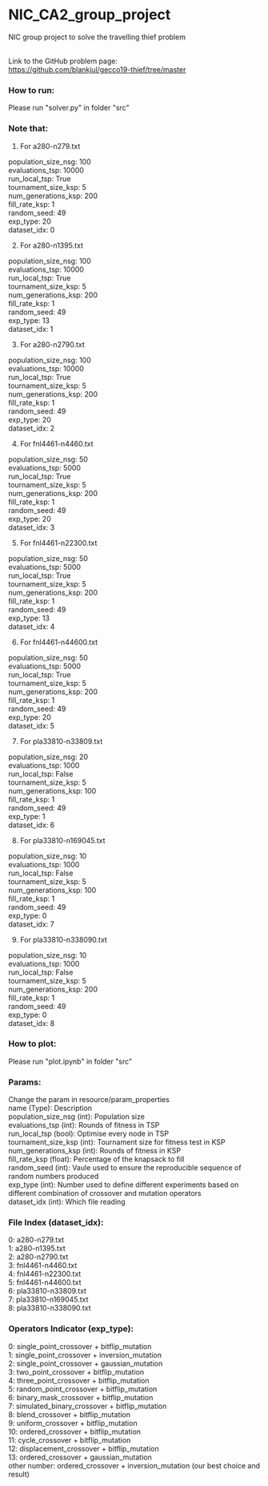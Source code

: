 # NIC_CA2_group_project
NIC group project to solve the travelling thief problem

<br/> Link to the GitHub problem page:
<br/> https://github.com/blankjul/gecco19-thief/tree/master

<h3>How to run: </h3>
Please run "solver.py" in folder "src"

<h3>Note that: </h3>

1. For a280-n279.txt <br/>

population_size_nsg: 100 <br/>
evaluations_tsp: 10000 <br/>
run_local_tsp: True <br/>
tournament_size_ksp: 5 <br/>
num_generations_ksp: 200 <br/>
fill_rate_ksp: 1 <br/>
random_seed: 49 <br/>
exp_type: 20 <br/>
dataset_idx: 0 <br/>

2. For a280-n1395.txt <br/>

population_size_nsg: 100 <br/>
evaluations_tsp: 10000 <br/>
run_local_tsp: True <br/>
tournament_size_ksp: 5 <br/>
num_generations_ksp: 200 <br/>
fill_rate_ksp: 1 <br/>
random_seed: 49 <br/>
exp_type: 13 <br/>
dataset_idx: 1 <br/>

3. For a280-n2790.txt <br/>

population_size_nsg: 100 <br/>
evaluations_tsp: 10000 <br/>
run_local_tsp: True <br/>
tournament_size_ksp: 5 <br/>
num_generations_ksp: 200 <br/>
fill_rate_ksp: 1 <br/>
random_seed: 49 <br/>
exp_type: 20 <br/>
dataset_idx: 2 <br/>

4. For fnl4461-n4460.txt <br/>

population_size_nsg: 50 <br/>
evaluations_tsp: 5000 <br/>
run_local_tsp: True <br/>
tournament_size_ksp: 5 <br/>
num_generations_ksp: 200 <br/>
fill_rate_ksp: 1 <br/>
random_seed: 49 <br/>
exp_type: 20 <br/>
dataset_idx: 3 <br/>

5. For fnl4461-n22300.txt <br/>

population_size_nsg: 50 <br/>
evaluations_tsp: 5000 <br/>
run_local_tsp: True <br/>
tournament_size_ksp: 5 <br/>
num_generations_ksp: 200 <br/>
fill_rate_ksp: 1 <br/>
random_seed: 49 <br/>
exp_type: 13 <br/>
dataset_idx: 4 <br/>

6. For fnl4461-n44600.txt <br/>

population_size_nsg: 50 <br/>
evaluations_tsp: 5000 <br/>
run_local_tsp: True <br/>
tournament_size_ksp: 5 <br/>
num_generations_ksp: 200 <br/>
fill_rate_ksp: 1 <br/>
random_seed: 49 <br/>
exp_type: 20 <br/>
dataset_idx: 5 <br/>

7. For pla33810-n33809.txt <br/>

population_size_nsg: 20 </br>
evaluations_tsp: 1000 </br>
run_local_tsp: False </br>
tournament_size_ksp: 5 </br>
num_generations_ksp: 100 </br>
fill_rate_ksp: 1 </br>
random_seed: 49 </br>
exp_type: 1 </br>
dataset_idx: 6 </br>

8. For pla33810-n169045.txt <br/>

population_size_nsg: 10 </br>
evaluations_tsp: 1000 </br>
run_local_tsp: False </br>
tournament_size_ksp: 5 </br>
num_generations_ksp: 100 </br>
fill_rate_ksp: 1 </br>
random_seed: 49 </br>
exp_type: 0 </br>
dataset_idx: 7 </br>

9. For pla33810-n338090.txt <br/>

population_size_nsg: 10 <br/>
evaluations_tsp: 1000 <br/>
run_local_tsp: False <br/>
tournament_size_ksp: 5 <br/>
num_generations_ksp: 200 <br/>
fill_rate_ksp: 1 <br/>
random_seed: 49 <br/>
exp_type: 0 <br/>
dataset_idx: 8 <br/>

<h3>How to plot: </h3>
Please run "plot.ipynb" in folder "src"


<h3> Params: </h3>
Change the param in resource/param_properties <br/> 
name (Type): Description <br/> 
population_size_nsg (int): Population size <br/> 
evaluations_tsp (int): Rounds of fitness in TSP <br/> 
run_local_tsp (bool): Optimise every node in TSP <br/> 
tournament_size_ksp (int): Tournament size for fitness test in KSP <br/> 
num_generations_ksp (int): Rounds of fitness in KSP <br/> 
fill_rate_ksp (float): Percentage of the knapsack to fill <br/> 
random_seed (int): Vaule used to ensure the reproducible sequence of random numbers produced <br/> 
exp_type (int): Number used to define different experiments based on different combination of crossover and mutation operators <br/> 
dataset_idx (int): Which file reading <br/> 

<h3> File Index (dataset_idx): </h3>
0: a280-n279.txt <br/>
1: a280-n1395.txt <br/>
2: a280-n2790.txt <br/>
3: fnl4461-n4460.txt <br/>
4: fnl4461-n22300.txt <br/>
5: fnl4461-n44600.txt <br/>
6: pla33810-n33809.txt <br/>
7: pla33810-n169045.txt <br/>
8: pla33810-n338090.txt <br/>

<h3> Operators Indicator (exp_type): </h3>
0:  single_point_crossover     + bitflip_mutation <br/> 
1:  single_point_crossover     + inversion_mutation <br/> 
2:  single_point_crossover     + gaussian_mutation <br/> 
3:  two_point_crossover        + bitflip_mutation <br/> 
4:  three_point_crossover      + bitflip_mutation <br/> 
5:  random_point_crossover     + bitflip_mutation <br/> 
6:  binary_mask_crossover      + bitflip_mutation <br/> 
7:  simulated_binary_crossover + bitflip_mutation <br/> 
8:  blend_crossover            + bitflip_mutation <br/> 
9:  uniform_crossover          + bitflip_mutation <br/> 
10: ordered_crossover          + bitflip_mutation <br/> 
11: cycle_crossover            + bitflip_mutation <br/> 
12: displacement_crossover     + bitflip_mutation <br/> 
13: ordered_crossover          + gaussian_mutation <br/> 
other number: ordered_crossover + inversion_mutation (our best choice and result)<br/> 
